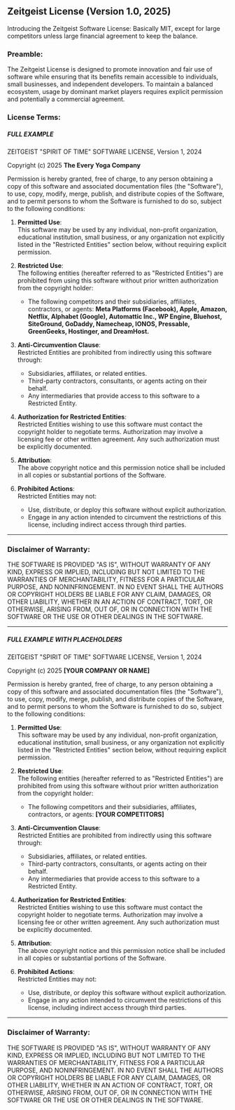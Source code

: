 ## Zeitgeist License (Version 1.0, 2025)

Introducing the Zeitgeist Software License: Basically MIT, except for large competitors unless large financial agreement to keep the balance.


### Preamble:
The Zeitgeist License is designed to promote innovation and fair use of software while ensuring that its benefits remain accessible to individuals, small businesses, and independent developers. To maintain a balanced ecosystem, usage by dominant market players requires explicit permission and potentially a commercial agreement. 

### License Terms:

##### FULL EXAMPLE

ZEITGEIST "SPIRIT OF TIME" SOFTWARE LICENSE, Version 1, 2024
                       
Copyright (c) 2025 **The Every Yoga Company**

Permission is hereby granted, free of charge, to any person obtaining a copy of this software and associated documentation files (the "Software"), to use, copy, modify, merge, publish, and distribute copies of the Software, and to permit persons to whom the Software is furnished to do so, subject to the following conditions:

1. **Permitted Use**:  
   This software may be used by any individual, non-profit organization, educational institution, small business, or any organization not explicitly listed in the "Restricted Entities" section below, without requiring explicit permission.

2. **Restricted Use**:  
   The following entities (hereafter referred to as "Restricted Entities") are prohibited from using this software without prior written authorization from the copyright holder:
   - The following competitors and their subsidiaries, affiliates, contractors, or agents: **Meta Platforms (Facebook), Apple, Amazon, Netflix, Alphabet (Google), Automattic Inc., WP Engine, Bluehost, SiteGround, GoDaddy, Namecheap, IONOS, Pressable, GreenGeeks, Hostinger, and DreamHost.**

3. **Anti-Circumvention Clause**:  
   Restricted Entities are prohibited from indirectly using this software through:
   - Subsidiaries, affiliates, or related entities.
   - Third-party contractors, consultants, or agents acting on their behalf.
   - Any intermediaries that provide access to this software to a Restricted Entity.

4. **Authorization for Restricted Entities**:  
   Restricted Entities wishing to use this software must contact the copyright holder to negotiate terms. Authorization may involve a licensing fee or other written agreement. Any such authorization must be explicitly documented.

5. **Attribution**:  
   The above copyright notice and this permission notice shall be included in all copies or substantial portions of the Software.

6. **Prohibited Actions**:  
   Restricted Entities may not:
   - Use, distribute, or deploy this software without explicit authorization.
   - Engage in any action intended to circumvent the restrictions of this license, including indirect access through third parties.


---

### Disclaimer of Warranty:
THE SOFTWARE IS PROVIDED "AS IS", WITHOUT WARRANTY OF ANY KIND, EXPRESS OR IMPLIED, INCLUDING BUT NOT LIMITED TO THE WARRANTIES OF MERCHANTABILITY, FITNESS FOR A PARTICULAR PURPOSE, AND NONINFRINGEMENT. IN NO EVENT SHALL THE AUTHORS OR COPYRIGHT HOLDERS BE LIABLE FOR ANY CLAIM, DAMAGES, OR OTHER LIABILITY, WHETHER IN AN ACTION OF CONTRACT, TORT, OR OTHERWISE, ARISING FROM, OUT OF, OR IN CONNECTION WITH THE SOFTWARE OR THE USE OR OTHER DEALINGS IN THE SOFTWARE.

---

##### FULL EXAMPLE WITH PLACEHOLDERS

ZEITGEIST "SPIRIT OF TIME" SOFTWARE LICENSE, Version 1, 2024

Copyright (c) 2025 **[YOUR COMPANY OR NAME]**

Permission is hereby granted, free of charge, to any person obtaining a copy of this software and associated documentation files (the "Software"), to use, copy, modify, merge, publish, and distribute copies of the Software, and to permit persons to whom the Software is furnished to do so, subject to the following conditions:

1. **Permitted Use**:  
   This software may be used by any individual, non-profit organization, educational institution, small business, or any organization not explicitly listed in the "Restricted Entities" section below, without requiring explicit permission.

2. **Restricted Use**:  
   The following entities (hereafter referred to as "Restricted Entities") are prohibited from using this software without prior written authorization from the copyright holder:
   - The following competitors and their subsidiaries, affiliates, contractors, or agents: **[YOUR COMPETITORS]**

3. **Anti-Circumvention Clause**:  
   Restricted Entities are prohibited from indirectly using this software through:
   - Subsidiaries, affiliates, or related entities.
   - Third-party contractors, consultants, or agents acting on their behalf.
   - Any intermediaries that provide access to this software to a Restricted Entity.

4. **Authorization for Restricted Entities**:  
   Restricted Entities wishing to use this software must contact the copyright holder to negotiate terms. Authorization may involve a licensing fee or other written agreement. Any such authorization must be explicitly documented.

5. **Attribution**:  
   The above copyright notice and this permission notice shall be included in all copies or substantial portions of the Software.

6. **Prohibited Actions**:  
   Restricted Entities may not:
   - Use, distribute, or deploy this software without explicit authorization.
   - Engage in any action intended to circumvent the restrictions of this license, including indirect access through third parties.


---

### Disclaimer of Warranty:
THE SOFTWARE IS PROVIDED "AS IS", WITHOUT WARRANTY OF ANY KIND, EXPRESS OR IMPLIED, INCLUDING BUT NOT LIMITED TO THE WARRANTIES OF MERCHANTABILITY, FITNESS FOR A PARTICULAR PURPOSE, AND NONINFRINGEMENT. IN NO EVENT SHALL THE AUTHORS OR COPYRIGHT HOLDERS BE LIABLE FOR ANY CLAIM, DAMAGES, OR OTHER LIABILITY, WHETHER IN AN ACTION OF CONTRACT, TORT, OR OTHERWISE, ARISING FROM, OUT OF, OR IN CONNECTION WITH THE SOFTWARE OR THE USE OR OTHER DEALINGS IN THE SOFTWARE.

